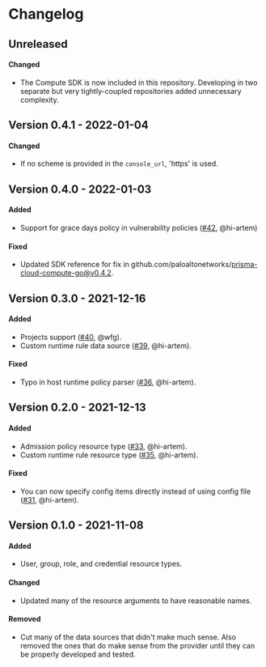 # Changelog

## Unreleased
#### Changed
- The Compute SDK is now included in this repository.
Developing in two separate but very tightly-coupled repositories added unnecessary complexity.

## Version 0.4.1 - 2022-01-04
#### Changed
- If no scheme is provided in the `console_url`, 'https' is used.

## Version 0.4.0 - 2022-01-03
#### Added
- Support for grace days policy in vulnerability policies ([#42](https://github.com/PaloAltoNetworks/terraform-provider-prismacloudcompute/pull/42), @hi-artem)

#### Fixed
- Updated SDK reference for fix in github.com/paloaltonetworks/prisma-cloud-compute-go@v0.4.2.

## Version 0.3.0 - 2021-12-16
#### Added
- Projects support ([#40](https://github.com/PaloAltoNetworks/terraform-provider-prismacloudcompute/pull/40), @wfg).
- Custom runtime rule data source ([#39](https://github.com/PaloAltoNetworks/terraform-provider-prismacloudcompute/pull/39), @hi-artem).

#### Fixed
- Typo in host runtime policy parser ([#36](https://github.com/PaloAltoNetworks/terraform-provider-prismacloudcompute/pull/36), @hi-artem).

## Version 0.2.0 - 2021-12-13
#### Added
- Admission policy resource type ([#33](https://github.com/PaloAltoNetworks/terraform-provider-prismacloudcompute/pull/33), @hi-artem).
- Custom runtime rule resource type ([#35](https://github.com/PaloAltoNetworks/terraform-provider-prismacloudcompute/pull/35), @hi-artem).

#### Fixed
- You can now specify config items directly instead of using config file ([#31](https://github.com/PaloAltoNetworks/terraform-provider-prismacloudcompute/pull/31), @hi-artem).

## Version 0.1.0 - 2021-11-08
#### Added
- User, group, role, and credential resource types.

#### Changed
- Updated many of the resource arguments to have reasonable names.

#### Removed
- Cut many of the data sources that didn't make much sense.
Also removed the ones that do make sense from the provider until they can be properly developed and tested.
